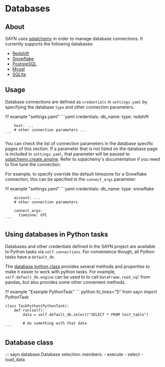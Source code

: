 # Databases

## About

SAYN uses [sqlalchemy](https://www.sqlalchemy.org/) in order to manage database connections.
It currently supports the following databases:

* [Redshift](redshift.md)
* [Snowflake](snowflake.md)
* [PostgreSQL](postgresql.md)
* [Mysql](mysql.md)
* [SQLite](sqlite.md)

## Usage

Database connections are defined as `credentials` in `settings.yaml` by specifying the database
`type` and other connection parameters.

!!! example "settings.yaml"
    ```yaml
    credentials:
      db_name:
        type: redshift

        host: ...
        # other connection parameters ...
    ```

You can check the list of connection parameters in the database specific pages of this section.
If a parameter that is not listed on the database page is included in `settings.yaml`, that parameter
will be passed to [sqlalchemy.create_engine](https://docs.sqlalchemy.org/en/13/core/engines.html#sqlalchemy.create_engine).
Refer to sqlalchemy's documentation if you need to fine tune the connection.

For example, to specify override the default timezone for a Snowflake connection, this can be
specified in the `connect_args` parameter:

!!! example "settings.yaml"
    ```yaml
    credentials:
      db_name:
        type: snowflake

        account: ...
        # other connection parameters

        connect_args:
          timezone: UTC
    ```

## Using databases in Python tasks

Databases and other credentials defined in the SAYN project are available to Python tasks via
`self.connections`. For convenience though, all Python tasks have a `default_db`.

The [database python class](../api/database.md) provides several methods and properties to make it
easier to work with python tasks. For example, `self.default_db.engine` can be used to to call 
`DataFrame.read_sql` from pandas, but also provides some other convenient methods.

!!! example "Example PythonTask"
    ``` python hl_lines="5"
    from sayn import PythonTask

    class TaskPython(PythonTask):
        def run(self):
            data = self.default_db.select("SELECT * FROM test_table")

            # do something with that data
    ```

## Database class

::: sayn.database.Database
    selection:
      members:
        - execute
        - select
        - load_data
